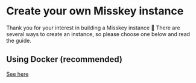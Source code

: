 # Create your own Misskey instance
Thank you for your interest in building a Misskey instance 🚀
There are several ways to create an instance, so please choose one below and read the guide.

## Using Docker (recommended)
[See here](./install/docker.html)

